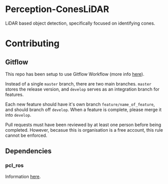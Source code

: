# Perception-ConesLiDAR
LiDAR based object detection, specifically focused on identifying cones.


# Contributing
## Gitflow
This repo has been setup to use Gitflow Workflow (more info [here](https://www.atlassian.com/git/tutorials/comparing-workflows/gitflow-workflow)).

Instead of a single `master` branch, there are two main branches. `master` stores the release version, and `develop` serves as an integration branch for features.

Each new feature should have it's own branch `feature/name_of_feature`, and should branch off `develop`. When a feature is complete, please merge it into `develop`.

Pull requests must have been reviewed by at least one person before being completed. However, becasue this is organisation is a free account, this rule cannot be enforced.

## Dependencies
### pcl_ros
Information [here](http://wiki.ros.org/pcl_ros).
